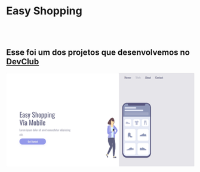 <h1>Easy Shopping</h1>
<br>
<br>
<h2>Esse foi um dos projetos que desenvolvemos no <a href="https://rodolfomori.com.br/devclub">DevClub</a></h2>

<img src="https://github.com/jonathanvdem/Easy-Shopping/blob/main/Projeto-2/assets/Desktop-EasyShopping.png?raw=true"/>

